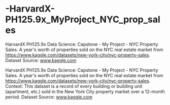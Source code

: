 # -HarvardX-PH125.9x_MyProject_NYC_prop_sales
HarvardX PH125.9x Data Science: Capstone - My Project - NYC Property Sales. A year's worth of properties sold on the NYC real estate market from https://www.kaggle.com/datasets/new-york-city/nyc-property-sales. Dataset Source: www.kaggle.com

HarvardX PH125.9x Data Science: Capstone - My Project - NYC Property Sales. A year's worth of properties sold on the NYC real estate market from https://www.kaggle.com/datasets/new-york-city/nyc-property-sales. Context: This dataset is a record of every building or building unit (apartment, etc.) sold in the New York City property market over a 12-month period. Dataset Source: www.kaggle.com
